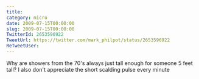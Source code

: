 ```yaml
---
title: 
category: micro
date: 2009-07-15T00:00:00
slug: 2009-07-15T00:00:00
TwitterId: 2653596922
TweetUrl: https://twitter.com/mark_philpot/status/2653596922
ReTweetUser: 
---
```


Why are showers from the 70's always just tall enough for someone 5 feet tall? I also don't appreciate the short scalding pulse every minute